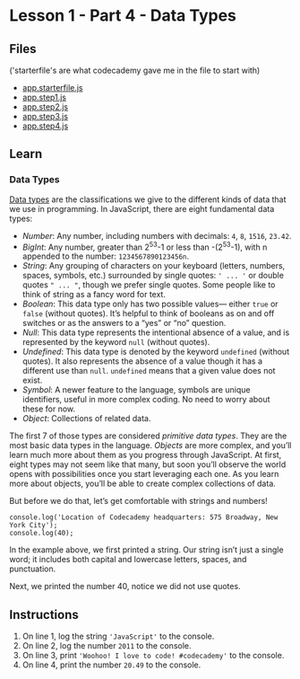 # Lesson 1 - Part 4 - Data Types

## Files
('starterfile's are what codecademy gave me in the file to start with)

- [app.starterfile.js](./app.starterfile.js)
- [app.step1.js](./app.step1.js)
- [app.step2.js](./app.step2.js)
- [app.step3.js](./app.step3.js)
- [app.step4.js](./app.step4.js)

## Learn

### Data Types

[Data types](https://www.codecademy.com/resources/docs/javascript/data-types?page_ref=catalog) are the classifications we give to the different kinds of data that we use in programming. In JavaScript, there are eight fundamental data types:

* *Number*: Any number, including numbers with decimals: `4`, `8`, `1516`, `23.42`.
* *BigInt*: Any number, greater than 2<sup>53</sup>-1 or less than -(2<sup>53</sup>-1), with n appended to the number: `1234567890123456n`.
* *String*: Any grouping of characters on your keyboard (letters, numbers, spaces, symbols, etc.) surrounded by single quotes: `' ... '` or double quotes `" ... "`, though we prefer single quotes. Some people like to think of string as a fancy word for text.
* *Boolean*: This data type only has two possible values— either `true` or `false` (without quotes). It’s helpful to think of booleans as on and off switches or as the answers to a “yes” or “no” question.
* *Null*: This data type represents the intentional absence of a value, and is represented by the keyword `null` (without quotes).
* *Undefined*: This data type is denoted by the keyword `undefined` (without quotes). It also represents the absence of a value though it has a different use than `null`. `undefined` means that a given value does not exist.
* *Symbol*: A newer feature to the language, symbols are unique identifiers, useful in more complex coding. No need to worry about these for now.
* *Object*: Collections of related data.

The first 7 of those types are considered *primitive data types*. They are the most basic data types in the language. *Objects* are more complex, and you’ll learn much more about them as you progress through JavaScript. At first, eight types may not seem like that many, but soon you’ll observe the world opens with possibilities once you start leveraging each one. As you learn
more about objects, you’ll be able to create complex collections of data.

But before we do that, let’s get comfortable with strings and numbers!

```
console.log('Location of Codecademy headquarters: 575 Broadway, New York City');
console.log(40);

```

In the example above, we first printed a string. Our string isn’t just a single word; it includes both capital and lowercase letters, spaces, and punctuation.

Next, we printed the number 40, notice we did not use quotes. 

## Instructions

1. On line 1, log the string `'JavaScript'` to the console.
2. On line 2, log the number `2011` to the console.
3. On line 3, print `'Woohoo! I love to code! #codecademy'` to the console.
4. On line 4, print the number `20.49` to the console.